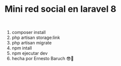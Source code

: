 <h1>Mini red social en laravel 8</h1><br>

1. composer install
2. php artisan storage:link
3. php artisan migrate
4. npm intall
5. npm ejecutar dev
6. hecha por Ernesto Baruch 😎🤙
